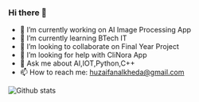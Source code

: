 ### Hi there 👋

- 🔭 I’m currently working on AI Image Processing App
- 🌱 I’m currently learning BTech IT
- 👯 I’m looking to collaborate on Final Year Project
- 🤔 I’m looking for help with CliNora App
- 💬 Ask me about AI,IOT,Python,C++
- 📫 How to reach me: huzaifanalkheda@gmail.com

![Github stats](https://github-readme-stats.vercel.app/api?username=Huzaifa525)


